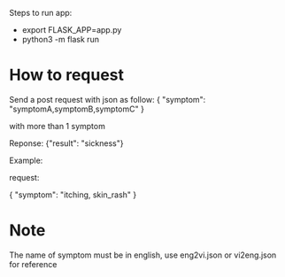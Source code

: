 Steps to run app:

* export FLASK_APP=app.py
* python3 -m flask run

# How to request 
Send a post request with json as follow:
{
    "symptom": "symptomA,symptomB,symptomC"
}

with more than 1 symptom

Reponse: {"result": "sickness"}

Example:

request:

{
    "symptom": "itching, skin_rash"
}

# Note
The name of symptom must be in english, use eng2vi.json or vi2eng.json for reference